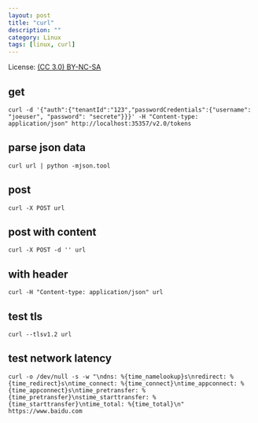 ```yaml
---
layout: post
title: "curl"
description: ""
category: Linux
tags: [linux, curl]
---
```


License: [(CC 3.0) BY-NC-SA](http://creativecommons.org/licenses/by-nc-sa/3.0/)

## get

    curl -d '{"auth":{"tenantId":"123","passwordCredentials":{"username": "joeuser", "password": "secrete"}}}' -H "Content-type: application/json" http://localhost:35357/v2.0/tokens

## parse json data

`curl url | python -mjson.tool`

## post

`curl -X POST url`

## post with content

`curl -X POST -d '' url`

## with header

`curl -H "Content-type: application/json" url`

## test tls

`curl --tlsv1.2 url`

## test network latency

`curl -o /dev/null -s -w "\ndns: %{time_namelookup}s\nredirect: %{time_redirect}s\ntime_connect: %{time_connect}\ntime_appconnect: %{time_appconnect}s\ntime_pretransfer: %{time_pretransfer}\nstime_starttransfer: %{time_starttransfer}\ntime_total: %{time_total}\n" https://www.baidu.com`
